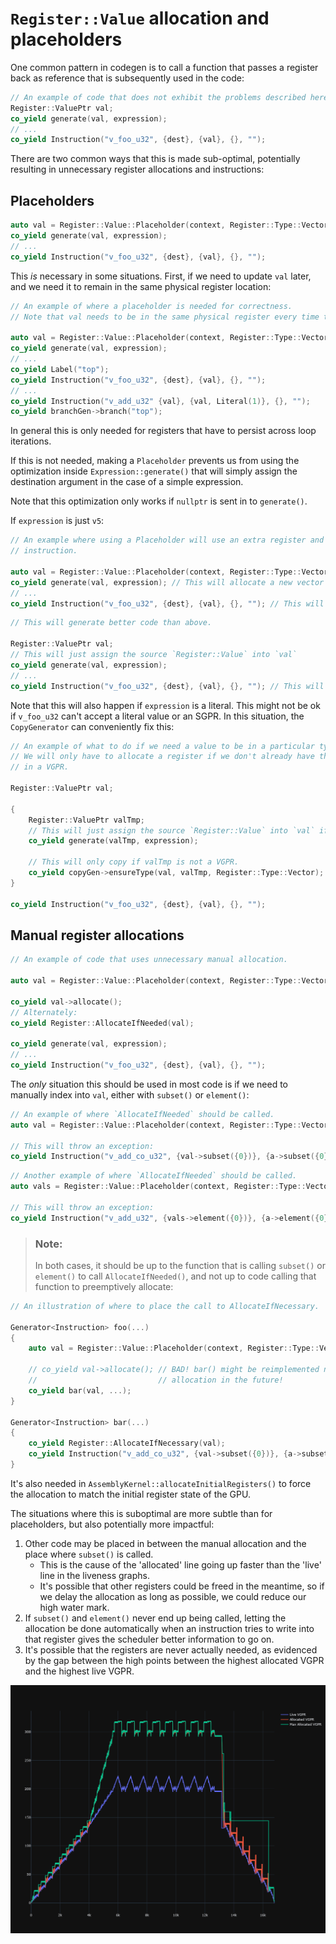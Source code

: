 # `Register::Value` allocation and placeholders

One common pattern in codegen is to call a function that passes a register back as reference that is subsequently used in the code:

```C++
// An example of code that does not exhibit the problems described here.
Register::ValuePtr val;
co_yield generate(val, expression);
// ...
co_yield Instruction("v_foo_u32", {dest}, {val}, {}, "");
```


There are two common ways that this is made sub-optimal, potentially resulting in unnecessary register allocations and instructions:

## Placeholders


```C++
auto val = Register::Value::Placeholder(context, Register::Type::Vector, DataType::Int32, 1);
co_yield generate(val, expression);
// ...
co_yield Instruction("v_foo_u32", {dest}, {val}, {}, "");
```

This *is* necessary in some situations.  First, if we need to update `val` later, and we need it to remain in the same physical register location:

```C++
// An example of where a placeholder is needed for correctness.
// Note that val needs to be in the same physical register every time through the loop.

auto val = Register::Value::Placeholder(context, Register::Type::Vector, DataType::Int32, 1);
co_yield generate(val, expression);
// ...
co_yield Label("top");
co_yield Instruction("v_foo_u32", {dest}, {val}, {}, "");
// ...
co_yield Instruction("v_add_u32" {val}, {val, Literal(1)}, {}, "");
co_yield branchGen->branch("top");
```

In general this is only needed for registers that have to persist across loop iterations.

If this is not needed, making a `Placeholder` prevents us from using the optimization inside `Expression::generate()` that will simply assign the destination argument in the case of a simple expression.

Note that this optimization only works if `nullptr` is sent in to `generate()`.

If `expression` is just `v5`:

```C++
// An example where using a Placeholder will use an extra register and generate an additional
// instruction.

auto val = Register::Value::Placeholder(context, Register::Type::Vector, DataType::Int32, 1);
co_yield generate(val, expression); // This will allocate a new vector register and copy v5 into it.
// ...
co_yield Instruction("v_foo_u32", {dest}, {val}, {}, ""); // This will use the newly allocated register.
```

```C++
// This will generate better code than above.

Register::ValuePtr val;
// This will just assign the source `Register::Value` into `val`
co_yield generate(val, expression);
// ...
co_yield Instruction("v_foo_u32", {dest}, {val}, {}, ""); // This will use `v5`.
```

Note that this will also happen if `expression` is a literal.  This might not be ok if `v_foo_u32` can't accept a literal value or an SGPR.  In this situation, the `CopyGenerator` can conveniently fix this:

```C++
// An example of what to do if we need a value to be in a particular type of register.
// We will only have to allocate a register if we don't already have the correct value
// in a VGPR.

Register::ValuePtr val;

{
    Register::ValuePtr valTmp;
    // This will just assign the source `Register::Value` into `val` if possible.
    co_yield generate(valTmp, expression);

    // This will only copy if valTmp is not a VGPR.
    co_yield copyGen->ensureType(val, valTmp, Register::Type::Vector);
}

co_yield Instruction("v_foo_u32", {dest}, {val}, {}, "");
```

## Manual register allocations

```C++
// An example of code that uses unnecessary manual allocation.

auto val = Register::Value::Placeholder(context, Register::Type::Vector, DataType::Int32, 4);

co_yield val->allocate();
// Alternately:
co_yield Register::AllocateIfNeeded(val);

co_yield generate(val, expression);
// ...
co_yield Instruction("v_foo_u32", {dest}, {val}, {}, "");
```

The *only* situation this should be used in most code is if we need to manually index into `val`, either with `subset()` or `element()`:

```C++
// An example of where `AllocateIfNeeded` should be called.
auto val = Register::Value::Placeholder(context, Register::Type::Vector, DataType::Int64, 1);

// This will throw an exception:
co_yield Instruction("v_add_co_u32", {val->subset({0})}, {a->subset({0}), b->subset({0})}, {}, "");
```

```C++
// Another example of where `AllocateIfNeeded` should be called.
auto vals = Register::Value::Placeholder(context, Register::Type::Vector, DataType::Int32, 2);

// This will throw an exception:
co_yield Instruction("v_add_u32", {vals->element({0})}, {a->element({0}), b->element({0})}, {}, "");
```

> ### Note:
> In both cases, it should be up to the function that is calling `subset()` or `element()` to call `AllocateIfNeeded()`, and not up to code calling that function to preemptively allocate:

```C++
// An illustration of where to place the call to AllocateIfNecessary.

Generator<Instruction> foo(...)
{
    auto val = Register::Value::Placeholder(context, Register::Type::Vector, DataType::Int64, 1);

    // co_yield val->allocate(); // BAD! bar() might be reimplemented not to need this manual
    //                           // allocation in the future!
    co_yield bar(val, ...);
}

Generator<Instruction> bar(...)
{
    co_yield Register::AllocateIfNecessary(val);
    co_yield Instruction("v_add_co_u32", {val->subset({0})}, {a->subset({0}), b->subset({0})}, {}, "");
}
```

It's also needed in `AssemblyKernel::allocateInitialRegisters()` to force the allocation to match the initial register state of the GPU.

The situations where this is suboptimal are more subtle than for placeholders, but also potentially more impactful:

1. Other code may be placed in between the manual allocation and the place where `subset()` is called.
    - This is the cause of the 'allocated' line going up faster than the 'live' line in the liveness graphs.
    - It's possible that other registers could be freed in the meantime, so if we delay the allocation as long as possible, we could reduce our high water mark.
2. If `subset()` and `element()` never end up being called, letting the allocation be done automatically when an instruction tries to write into that register gives the scheduler better information to go on.
3. It's possible that the registers are never actually needed, as evidenced by the gap between the high points between the highest allocated VGPR and the highest live VGPR.

![Register Liveness Chart](images/RegisterLiveness.png)
